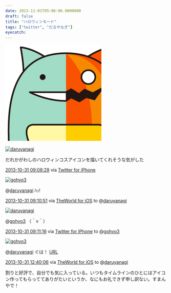 ```yaml
---
date: 2013-11-01T05:06:06.0000000
draft: false
title: "ハロウィンモード"
tags: ["twitter", "だるやなぎ"]
eyecatch: 
---
```

<p><span itemscope itemtype="http://schema.org/Photograph"><img src="20131101050430.png" alt="f:id:daruyanagi:20131101050430p:plain" title="f:id:daruyanagi:20131101050430p:plain" class="hatena-fotolife" itemprop="image"></span></p><p><div class="twitter-detail twitter-detail-left"><div class="twitter-detail-user"><a class="twitter-user-screen-name" href="http://twitter.com/daruyanagi"><img src="http://pbs.twimg.com/profile_images/378800000672150261/ce1499eb6193271d12a52915cc29eee2_normal.png" alt="daruyanagi" height="48" width="48"></a></div><div class="twitter-detail-tweet"><p class="twitter-detail-text">      だれかがわしのハロウィンコスアイコンを描いてくれそうな気がした</p><p class="twitter-detail-info"><a href="http://twitter.com/daruyanagi/status/395703787295211520" class="twitter-detail-info-permalink"><span class="twitter-detail-info-date">2013-10-31</span> <span class="twitter-detail-info-time">09:08:29</span></a> <span class="twitter-detail-info-source">via <a href="http://twitter.com/download/iphone" rel="nofollow">Twitter for iPhone</a></span></p></div></div><div class="twitter-detail twitter-detail-left"><div class="twitter-detail-user"><a class="twitter-user-screen-name" href="http://twitter.com/gohyo3"><img src="http://pbs.twimg.com/profile_images/344513261573125376/764ba3fd488311e7e651161edefa6edb_normal.png" alt="gohyo3" height="48" width="48"></a></div><div class="twitter-detail-tweet"><p class="twitter-detail-text">      @<a class="twitter-user-screen-name" href="http://twitter.com/daruyanagi" target="_top">daruyanagi</a> ﾊｯ!</p><p class="twitter-detail-info"><a href="http://twitter.com/gohyo3/status/395704384169865216" class="twitter-detail-info-permalink"><span class="twitter-detail-info-date">2013-10-31</span> <span class="twitter-detail-info-time">09:10:51</span></a> <span class="twitter-detail-info-source">via <a href="https://twitter.com/TheWorld_JP" rel="nofollow">TheWorld for iOS</a></span> to @<a href="http://twitter.com/daruyanagi/status/395703787295211520"  class="twitter-user-screen-name">daruyanagi</a></p></div></div><div class="twitter-detail twitter-detail-left"><div class="twitter-detail-user"><a class="twitter-user-screen-name" href="http://twitter.com/daruyanagi"><img src="http://pbs.twimg.com/profile_images/378800000672150261/ce1499eb6193271d12a52915cc29eee2_normal.png" alt="daruyanagi" height="48" width="48"></a></div><div class="twitter-detail-tweet"><p class="twitter-detail-text">      @<a class="twitter-user-screen-name" href="http://twitter.com/gohyo3" target="_top">gohyo3</a> （＾ν＾）</p><p class="twitter-detail-info"><a href="http://twitter.com/daruyanagi/status/395704490289942528" class="twitter-detail-info-permalink"><span class="twitter-detail-info-date">2013-10-31</span> <span class="twitter-detail-info-time">09:11:16</span></a> <span class="twitter-detail-info-source">via <a href="http://twitter.com/download/iphone" rel="nofollow">Twitter for iPhone</a></span> to @<a href="http://twitter.com/gohyo3/status/395704384169865216"  class="twitter-user-screen-name">gohyo3</a></p></div></div><div class="twitter-detail twitter-detail-left"><div class="twitter-detail-user"><a class="twitter-user-screen-name" href="http://twitter.com/gohyo3"><img src="http://pbs.twimg.com/profile_images/344513261573125376/764ba3fd488311e7e651161edefa6edb_normal.png" alt="gohyo3" height="48" width="48"></a></div><div class="twitter-detail-tweet"><p class="twitter-detail-text">      @<a class="twitter-user-screen-name" href="http://twitter.com/daruyanagi" target="_top">daruyanagi</a> ぐは！ <a class="twitter-tweet-url" href="http://t.co/bs2kzaZwNt" target="_top"><span>URL</span></a></p><p class="twitter-detail-info"><a href="http://twitter.com/gohyo3/status/395757043165827072" class="twitter-detail-info-permalink"><span class="twitter-detail-info-date">2013-10-31</span> <span class="twitter-detail-info-time">12:40:06</span></a> <span class="twitter-detail-info-source">via <a href="https://twitter.com/TheWorld_JP" rel="nofollow">TheWorld for iOS</a></span> to @<a href="http://twitter.com/daruyanagi/status/395704490289942528"  class="twitter-user-screen-name">daruyanagi</a></p></div></div></p><p>割りと好評で、自分でも気に入っている。いつもタイムラインのひとにはアイコン作ってもらっててありがたいというか、なにもお礼できず申し訳ない。すまんやで！</p>
